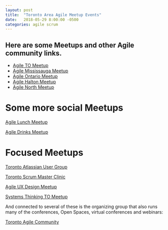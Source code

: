 ```yaml
---
layout: post
title:  "Toronto Area Agile Meetup Events"
date:   2018-05-29 8:00:00 -0500
categories: agile scrum
---
```


Here are some Meetups and other Agile community links.
------------------------------------------------------

* [Agile TO Meetup](https://www.meetup.com/AgileTO/)
* [Agile Mississauga Meetup](https://www.meetup.com/AgileMississauga/)
* [Agile Ontario Meetup](https://www.meetup.com/Agile-Ontario/)
* [Agile Halton Meetup](https://www.meetup.com/Halton-Agile-Lean-Network/)
* [Agile North Meetup](https://www.meetup.com/Agile-North/)

 
Some more social Meetups
========================

[Agile Lunch Meetup](https://www.meetup.com/AgileLunch/)

[Agile Drinks Meetup](https://www.meetup.com/Agile-Drinks/)


Focused Meetups
===============

[Toronto Atlassian User Group](https://www.meetup.com/Toronto-AUG-Meetup/)

[Toronto Scrum Master Clinic](https://www.meetup.com/Toronto-ScrumMaster-Clinic-Meetup/)

[Agile UX Design Meetup](https://www.meetup.com/Agile-Experience-Design-Toronto/)

[Systems Thinking TO Meetup](https://www.meetup.com/SystemsThinkingTO/)

 
And connected to several of these is the organizing group that also runs many of the conferences, Open Spaces, virtual conferences and webinars:

[Toronto Agile Community](http://www.torontoagilecommunity.org/display/PUBLIC/Home)
